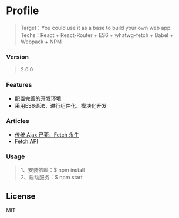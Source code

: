 # Profile
> Target：You could use it as a base to build your own web app.  
> Techs：React + React-Router + ES6 + whatwg-fetch + Babel + Webpack + NPM

### Version
> 2.0.0  

### Features
* 配置完善的开发环境
* 采用ES6语法，进行组件化、模块化开发

### Articles
* [传统 Ajax 已死，Fetch 永生](http://www.jianshu.com/p/THLARe#)
* [Fetch API](https://github.github.io/fetch/)

### Usage
> 1、安装依赖：$ npm install  
> 2、启动服务：$ npm start  

License
----

MIT
